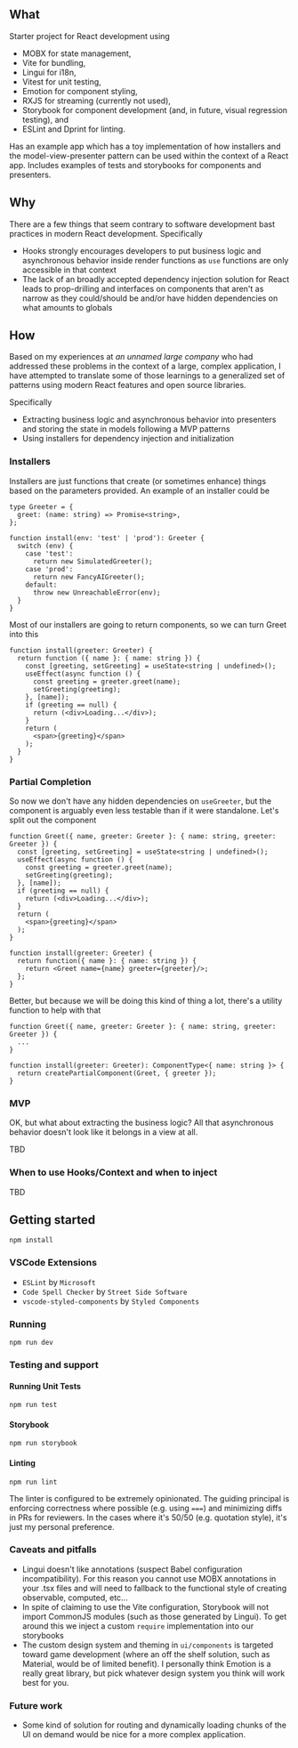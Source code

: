 ## What

Starter project for React development using 

* MOBX for state management,
* Vite for bundling,
* Lingui for i18n,
* Vitest for unit testing, 
* Emotion for component styling,
* RXJS for streaming (currently not used),
* Storybook for component development (and, in future, visual regression testing), and
* ESLint and Dprint for linting.

Has an example app which has a toy implementation of how installers and the model-view-presenter pattern can be used within the context of a React app. Includes examples of tests and storybooks for components and presenters.

## Why

There are a few things that seem contrary to software development bast practices in modern React development. Specifically

* Hooks strongly encourages developers to put business logic and asynchronous behavior inside render functions as `use` functions are only accessible in that context
* The lack of an broadly accepted dependency injection solution for React leads to prop-drilling and interfaces on components that aren't as narrow as they could/should be and/or have hidden dependencies on what amounts to globals

## How

Based on my experiences at _an unnamed large company_ who had addressed these problems in the context of a large, complex application, I have attempted to translate some of those learnings to a generalized set of patterns using modern React features and open source libraries.

Specifically 
* Extracting business logic and asynchronous behavior into presenters and storing the state in models following a MVP patterns
* Using installers for dependency injection and initialization

### Installers

Installers are just functions that create (or sometimes enhance) things based on the parameters provided. An example of an installer could be

```
type Greeter = {
  greet: (name: string) => Promise<string>,
};

function install(env: 'test' | 'prod'): Greeter {
  switch (env) {
    case 'test':
      return new SimulatedGreeter();
    case 'prod':
      return new FancyAIGreeter();
    default:
      throw new UnreachableError(env);
  }
}
```

Most of our installers are going to return components, so we can turn Greet into this

```
function install(greeter: Greeter) {
  return function ({ name }: { name: string }) {
    const [greeting, setGreeting] = useState<string | undefined>();
    useEffect(async function () {
      const greeting = greeter.greet(name);
      setGreeting(greeting);
    }, [name]);
    if (greeting == null) {
      return (<div>Loading...</div>);
    }
    return (
      <span>{greeting}</span>
    );
  }
}
```

### Partial Completion

So now we don't have any hidden dependencies on `useGreeter`, but the component is arguably even less testable than if it were standalone. Let's split out the component

```
function Greet({ name, greeter: Greeter }: { name: string, greeter: Greeter }) {
  const [greeting, setGreeting] = useState<string | undefined>();
  useEffect(async function () {
    const greeting = greeter.greet(name);
    setGreeting(greeting);
  }, [name]);
  if (greeting == null) {
    return (<div>Loading...</div>);
  }
  return (
    <span>{greeting}</span>
  );
}

function install(greeter: Greeter) {
  return function({ name }: { name: string }) {
    return <Greet name={name} greeter={greeter}/>;
  };
}
```

Better, but because we will be doing this kind of thing a lot, there's a utility function to help with that

```
function Greet({ name, greeter: Greeter }: { name: string, greeter: Greeter }) {
  ...
}

function install(greeter: Greeter): ComponentType<{ name: string }> {
  return createPartialComponent(Greet, { greeter });
}
```

### MVP

OK, but what about extracting the business logic? All that asynchronous behavior doesn't look like it belongs in a view at all.

TBD

### When to use Hooks/Context and when to inject

TBD

## Getting started

```
npm install
```

### VSCode Extensions

* `ESLint` by `Microsoft`
* `Code Spell Checker` by `Street Side Software`
* `vscode-styled-components` by `Styled Components`

### Running 

```
npm run dev
```

### Testing and support 

#### Running Unit Tests

```
npm run test
```

#### Storybook

```
npm run storybook
```

#### Linting

```
npm run lint
```

The linter is configured to be extremely opinionated. The guiding principal is enforcing correctness where possible (e.g. using `===`) and minimizing diffs in PRs for reviewers. In the cases where it's 50/50 (e.g. quotation style), it's just my personal preference.

### Caveats and pitfalls

* Lingui doesn't like annotations (suspect Babel configuration incompatibility). For this reason you cannot use MOBX annotations in your .tsx files and will need to fallback to the functional style of creating observable, computed, etc...
* In spite of claiming to use the Vite configuration, Storybook will not import CommonJS modules (such as those generated by Lingui). To get around this we inject a custom `require` implementation into our storybooks
* The custom design system and theming in `ui/components` is targeted toward game development (where an off the shelf solution, such as Material, would be of limited benefit). I personally think Emotion is a really great library, but pick whatever design system you think will work best for you. 

### Future work

* Some kind of solution for routing and dynamically loading chunks of the UI on demand would be nice for a more complex application.